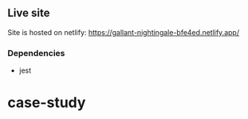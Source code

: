 ## Live site
Site is hosted on netlify: https://gallant-nightingale-bfe4ed.netlify.app/



### Dependencies
* jest

# case-study

